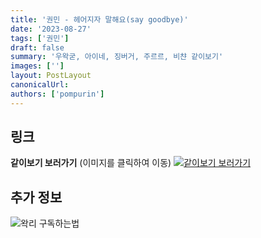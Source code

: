 ```yaml
---
title: '권민 - 헤어지자 말해요(say goodbye)'
date: '2023-08-27'
tags: ['권민']
draft: false
summary: '우왁굳, 아이네, 징버거, 주르르, 비챤 같이보기'
images: ['']
layout: PostLayout
canonicalUrl:
authors: ['pompurin']
---
```


## 링크

**같이보기 보러가기** (이미지를 클릭하여 이동)
[![같이보기 보러가기](https://cdn.discordapp.com/attachments/1136601898116464710/1137050327938506852/logo.png)](https://cafe.naver.com/steamindiegame/12650155)

## 추가 정보

![왁리 구독하는법](https://cdn.discordapp.com/attachments/1136601898116464710/1137049857136267374/--2cut.gif)
